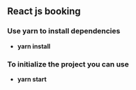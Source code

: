 ## React js booking

### Use yarn to install dependencies
- **yarn install**

### To initialize the project you can use
- **yarn start**